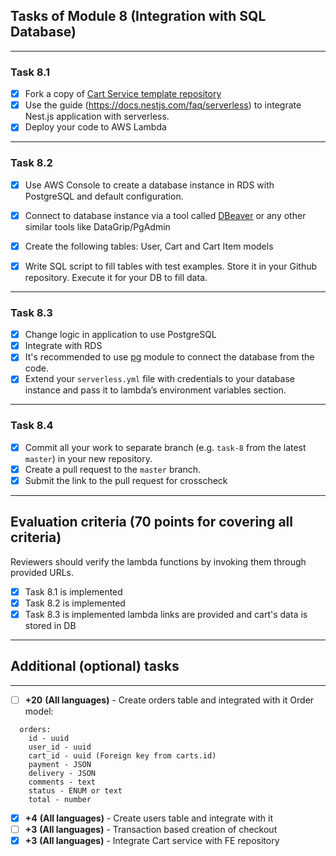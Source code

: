## Tasks of Module 8 (Integration with SQL Database)

---

### Task 8.1

- [x] Fork a copy of [Cart Service template repository](https://github.com/boale/rs-cart-api)
- [x] Use the guide (https://docs.nestjs.com/faq/serverless) to integrate Nest.js application with serverless.
- [x] Deploy your code to AWS Lambda

---

### Task 8.2

- [x] Use AWS Console to create a database instance in RDS with PostgreSQL and default configuration.
- [x] Connect to database instance via a tool called [DBeaver](https://dbeaver.io/download/) or any other similar tools
  like DataGrip/PgAdmin
- [x] Create the following tables: User, Cart and Cart Item models

- [x] Write SQL script to fill tables with test examples. Store it in your Github repository. Execute it for your DB to
  fill data.

---

### Task 8.3

- [x] Change logic in application to use PostgreSQL
- [x] Integrate with RDS
- [x] It's recommended to use [pg](https://www.npmjs.com/package/pg) module to connect the database from the code.
- [x] Extend your `serverless.yml` file with credentials to your database instance and pass it to lambda’s environment
  variables section.

---

### Task 8.4

- [x] Commit all your work to separate branch (e.g. `task-8` from the latest `master`) in your new repository.
- [x] Create a pull request to the `master` branch.
- [x] Submit the link to the pull request for crosscheck

---

## Evaluation criteria (70 points for covering all criteria)

Reviewers should verify the lambda functions by invoking them through provided URLs.

- [x] Task 8.1 is implemented
- [x] Task 8.2 is implemented
- [x] Task 8.3 is implemented lambda links are provided and cart's data is stored in DB

---

## Additional (optional) tasks

---

- [ ] **+20** **(All languages)** - Create orders table and integrated with it Order model:

```
  orders:
    id - uuid
    user_id - uuid
    cart_id - uuid (Foreign key from carts.id)
    payment - JSON
    delivery - JSON
    comments - text
    status - ENUM or text
    total - number
```

- [x] **+4** **(All languages)** - Create users table and integrate with it
- [ ] **+3** **(All languages)** - Transaction based creation of checkout
- [x] **+3** **(All languages)** - Integrate Cart service with FE repository
